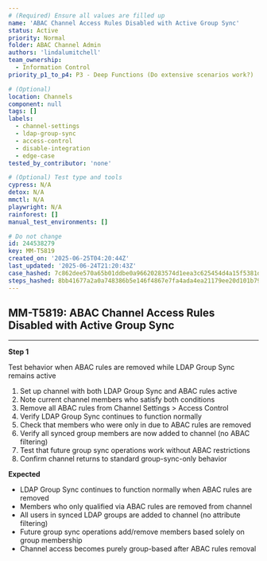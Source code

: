 ```yaml
---
# (Required) Ensure all values are filled up
name: 'ABAC Channel Access Rules Disabled with Active Group Sync'
status: Active
priority: Normal
folder: ABAC Channel Admin
authors: 'lindalumitchell'
team_ownership:
  - Information Control
priority_p1_to_p4: P3 - Deep Functions (Do extensive scenarios work?)

# (Optional)
location: Channels
component: null
tags: []
labels:
  - channel-settings
  - ldap-group-sync
  - access-control
  - disable-integration
  - edge-case
tested_by_contributor: 'none'

# (Optional) Test type and tools
cypress: N/A
detox: N/A
mmctl: N/A
playwright: N/A
rainforest: []
manual_test_environments: []

# Do not change
id: 244538279
key: MM-T5819
created_on: '2025-06-25T04:20:44Z'
last_updated: '2025-06-24T21:20:43Z'
case_hashed: 7c862dee570a65b01ddbe0a96620283574d1eea3c625454d4a15f5381d6793d5cf587f04162b6f731916f31f6ebd4366
steps_hashed: 8bb41677a2a0a748386b5e146f4867e7fa4ada4ea21179ee20d101b79da71fb6c39b731e1e9ecce99139472fe910621a
---
```


<!-- (Auto-generated) Based on frontmatter's "key" and "name" -->

## MM-T5819: ABAC Channel Access Rules Disabled with Active Group Sync

---

**Step 1**

Test behavior when ABAC rules are removed while LDAP Group Sync remains active

1. Set up channel with both LDAP Group Sync and ABAC rules active
2. Note current channel members who satisfy both conditions
3. Remove all ABAC rules from Channel Settings > Access Control
4. Verify LDAP Group Sync continues to function normally
5. Check that members who were only in due to ABAC rules are removed
6. Verify all synced group members are now added to channel (no ABAC filtering)
7. Test that future group sync operations work without ABAC restrictions
8. Confirm channel returns to standard group-sync-only behavior

**Expected**

- LDAP Group Sync continues to function normally when ABAC rules are removed
- Members who only qualified via ABAC rules are removed from channel
- All users in synced LDAP groups are added to channel (no attribute filtering)
- Future group sync operations add/remove members based solely on group membership
- Channel access becomes purely group-based after ABAC rules removal
